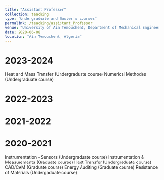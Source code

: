 ```yaml
---
title: "Assistant Professor"
collection: teaching
type: "Undergraduate and Master's courses"
permalink: /teaching/assistant_Professor
venue: "University of Ain Temouchent, Department of Mechanical Engineering"
date: 2020-06-08
location: "Ain Temouchent, Algeria"
---
```




2023-2024
======
Heat and Mass Transfer (Undergraduate course)
Numerical Methodes (Undergraduate course)

2022-2023
======


2021-2022
======


2020-2021
======
Instrumentation - Sensors (Undergraduate course)
Instrumentation & Measurements (Graduate course)
Heat Transfer (Undergraduate course)
CAD/CAM (Graduate course)
Energy Auditing (Graduate course)
Resistance of Materials (Undergaduate course)
